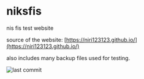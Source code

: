 # niksfis
 nis fis test website
 
 source of the website: [https://niri123123.github.io/](https://niri123123.github.io/)
 
 also includes many backup files used for testing.

![last commit](https://img.shields.io/github/last-commit/niri123123/niksfis)